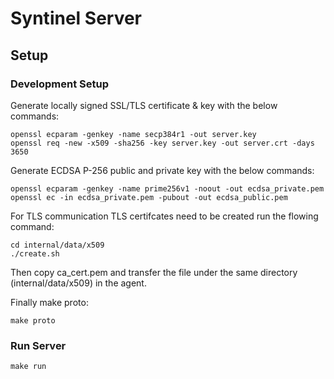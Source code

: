 # Syntinel Server

## Setup

### Development Setup

Generate locally signed SSL/TLS certificate & key with the below commands:

```
openssl ecparam -genkey -name secp384r1 -out server.key
openssl req -new -x509 -sha256 -key server.key -out server.crt -days 3650
```

Generate ECDSA P-256 public and private key with the below commands:

```
openssl ecparam -genkey -name prime256v1 -noout -out ecdsa_private.pem
openssl ec -in ecdsa_private.pem -pubout -out ecdsa_public.pem
```

For TLS communication TLS certifcates need to be created run the flowing command:

```
cd internal/data/x509
./create.sh
```

Then copy ca_cert.pem and transfer the file under the same directory (internal/data/x509) in the agent.

Finally make proto:

```
make proto
```

### Run Server

```
make run
```

